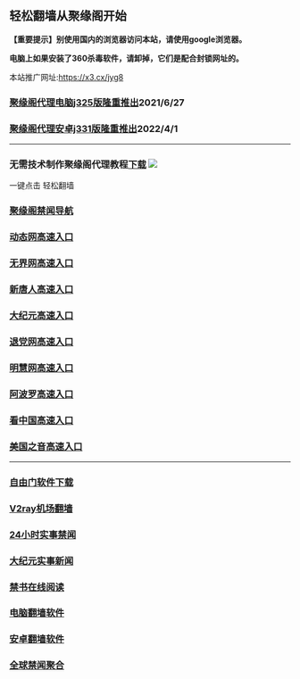 ## 轻松翻墙从聚缘阁开始

**【重要提示】别使用国内的浏览器访问本站，请使用google浏览器。**

**电脑上如果安装了360杀毒软件，请卸掉，它们是配合封锁网址的。**

本站推广网址:https://x3.cx/jyg8

### [聚缘阁代理电脑j325版隆重推出](https://gitlab.com/juyuange/2/-/raw/master/j325dn.rar)2021/6/27

### [聚缘阁代理安卓j331版隆重推出](https://gitlab.com/j25414/jyg/-/raw/master/j331.apk)2022/4/1

***



### 无需技术制作聚缘阁代理教程[下载](https://gitlab.com/j25414/jyg/-/raw/master/jygdl.rar)  ![](http://daohang.juyuange.eu.org/j2.gif)

一键点击 轻松翻墙

### [聚缘阁禁闻导航](https://32432.gs43.ga/25588/j20e)

### [动态网高速入口](https://32432.mop9.ml/25447/u44774p)

### [无界网高速入口](https://32432.mop9.ml/25447/u12t)

### [新唐人高速入口](https://32432.mop9.ml/25447/t5t)

### [大纪元高速入口](https://32432.mop9.ml/25447/g7t)

### [退党网高速入口](https://32432.mop9.ml/25447/d8g)

### [明慧网高速入口](https://32432.mop9.ml/25447/e3g)

### [阿波罗高速入口](https://32432.mop9.ml/25447/e13a)

### [看中国高速入口](https://32432.mop9.ml/25447/e11n)

### [美国之音高速入口](https://32432.mop9.ml/25447/e18m)

***






### [自由门软件下载](https://git.io/skyfree)

### [V2ray机场翻墙](https://github.com/bannedbook/fanqiang/wiki/V2ray%E6%9C%BA%E5%9C%BA)

### [24小时实事禁闻](https://github.com/fyvn2199/djy/blob/master/gb/n24hr.md?dfh#1)

### [大纪元实事新闻](https://github.com/fyvn2199/djy/blob/master/gb/nsc413.md?dfh#1)

### [禁书在线阅读](https://github.com/txyzum203/djy/blob/master/gb/9p.md?flntdtv#1)

### [电脑翻墙软件](https://github.com/Alvin9999/new-pac/wiki)

### [安卓翻墙软件](https://git.io/afq)

### [全球禁闻聚合](https://github.com/gfw-breaker/banned-news1/blob/master/README.md)












